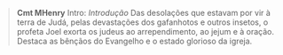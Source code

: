 
> **Cmt MHenry** Intro: *Introdução* Das desolações que estavam por vir à terra de Judá, pelas devastações dos gafanhotos e outros insetos, o profeta Joel exorta os judeus ao arrependimento, ao jejum e à oração. Destaca as bênçãos do Evangelho e o estado glorioso da igreja.